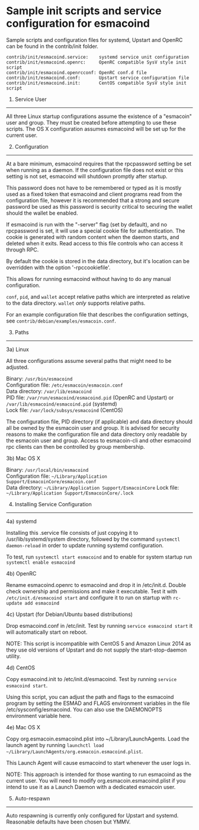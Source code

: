 Sample init scripts and service configuration for esmacoind
==========================================================

Sample scripts and configuration files for systemd, Upstart and OpenRC
can be found in the contrib/init folder.

    contrib/init/esmacoind.service:    systemd service unit configuration
    contrib/init/esmacoind.openrc:     OpenRC compatible SysV style init script
    contrib/init/esmacoind.openrcconf: OpenRC conf.d file
    contrib/init/esmacoind.conf:       Upstart service configuration file
    contrib/init/esmacoind.init:       CentOS compatible SysV style init script

1. Service User
---------------------------------

All three Linux startup configurations assume the existence of a "esmacoin" user
and group.  They must be created before attempting to use these scripts.
The OS X configuration assumes esmacoind will be set up for the current user.

2. Configuration
---------------------------------

At a bare minimum, esmacoind requires that the rpcpassword setting be set
when running as a daemon.  If the configuration file does not exist or this
setting is not set, esmacoind will shutdown promptly after startup.

This password does not have to be remembered or typed as it is mostly used
as a fixed token that esmacoind and client programs read from the configuration
file, however it is recommended that a strong and secure password be used
as this password is security critical to securing the wallet should the
wallet be enabled.

If esmacoind is run with the "-server" flag (set by default), and no rpcpassword is set,
it will use a special cookie file for authentication. The cookie is generated with random
content when the daemon starts, and deleted when it exits. Read access to this file
controls who can access it through RPC.

By default the cookie is stored in the data directory, but it's location can be overridden
with the option '-rpccookiefile'.

This allows for running esmacoind without having to do any manual configuration.

`conf`, `pid`, and `wallet` accept relative paths which are interpreted as
relative to the data directory. `wallet` *only* supports relative paths.

For an example configuration file that describes the configuration settings,
see `contrib/debian/examples/esmacoin.conf`.

3. Paths
---------------------------------

3a) Linux

All three configurations assume several paths that might need to be adjusted.

Binary:              `/usr/bin/esmacoind`  
Configuration file:  `/etc/esmacoin/esmacoin.conf`  
Data directory:      `/var/lib/esmacoind`  
PID file:            `/var/run/esmacoind/esmacoind.pid` (OpenRC and Upstart) or `/var/lib/esmacoind/esmacoind.pid` (systemd)  
Lock file:           `/var/lock/subsys/esmacoind` (CentOS)  

The configuration file, PID directory (if applicable) and data directory
should all be owned by the esmacoin user and group.  It is advised for security
reasons to make the configuration file and data directory only readable by the
esmacoin user and group.  Access to esmacoin-cli and other esmacoind rpc clients
can then be controlled by group membership.

3b) Mac OS X

Binary:              `/usr/local/bin/esmacoind`  
Configuration file:  `~/Library/Application Support/EsmacoinCore/esmacoin.conf`  
Data directory:      `~/Library/Application Support/EsmacoinCore`
Lock file:           `~/Library/Application Support/EsmacoinCore/.lock`

4. Installing Service Configuration
-----------------------------------

4a) systemd

Installing this .service file consists of just copying it to
/usr/lib/systemd/system directory, followed by the command
`systemctl daemon-reload` in order to update running systemd configuration.

To test, run `systemctl start esmacoind` and to enable for system startup run
`systemctl enable esmacoind`

4b) OpenRC

Rename esmacoind.openrc to esmacoind and drop it in /etc/init.d.  Double
check ownership and permissions and make it executable.  Test it with
`/etc/init.d/esmacoind start` and configure it to run on startup with
`rc-update add esmacoind`

4c) Upstart (for Debian/Ubuntu based distributions)

Drop esmacoind.conf in /etc/init.  Test by running `service esmacoind start`
it will automatically start on reboot.

NOTE: This script is incompatible with CentOS 5 and Amazon Linux 2014 as they
use old versions of Upstart and do not supply the start-stop-daemon utility.

4d) CentOS

Copy esmacoind.init to /etc/init.d/esmacoind. Test by running `service esmacoind start`.

Using this script, you can adjust the path and flags to the esmacoind program by
setting the ESMAD and FLAGS environment variables in the file
/etc/sysconfig/esmacoind. You can also use the DAEMONOPTS environment variable here.

4e) Mac OS X

Copy org.esmacoin.esmacoind.plist into ~/Library/LaunchAgents. Load the launch agent by
running `launchctl load ~/Library/LaunchAgents/org.esmacoin.esmacoind.plist`.

This Launch Agent will cause esmacoind to start whenever the user logs in.

NOTE: This approach is intended for those wanting to run esmacoind as the current user.
You will need to modify org.esmacoin.esmacoind.plist if you intend to use it as a
Launch Daemon with a dedicated esmacoin user.

5. Auto-respawn
-----------------------------------

Auto respawning is currently only configured for Upstart and systemd.
Reasonable defaults have been chosen but YMMV.
